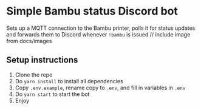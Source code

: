 # Simple Bambu status Discord bot
Sets up a MQTT connection to the Bambu printer, polls it for status updates and forwards them to Discord whenever `!bambu` is issued
// include image from docs/images
## Setup instructions
1. Clone the repo
2. Do `yarn install` to install all dependencies
3. Copy `.env.example`, rename copy to `.env`, and fill in variables in `.env`
4. Do `yarn start` to start the bot
5. Enjoy
